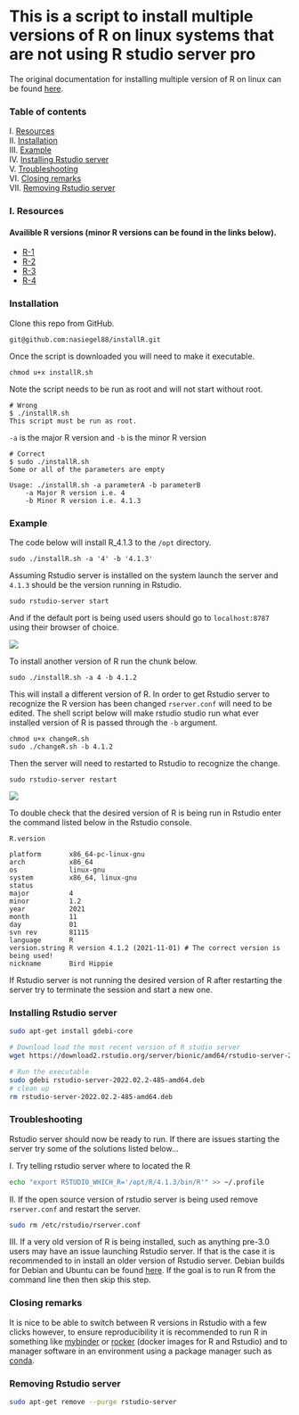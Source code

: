 # This is a script to install multiple versions of R on linux systems that are not using R studio server pro

The original documentation for installing multiple version of R on linux can be found [here](https://support.rstudio.com/hc/en-us/articles/215488098-Installing-multiple-versions-of-R-on-Linux).

### Table of contents
I. [Resources](#Resources) \
II. [Installation](#Installation) \
III. [Example](#Example) \
IV. [Installing Rstudio server](#Installing-Rstudio-server) \
V. [Troubleshooting](#Troubleshooting) \
VI. [Closing remarks](#Closing-remarks) \
VII. [Removing Rstudio server](#Removing-Rstudio-server)

### I. Resources
#### Availible R versions (minor R versions can be found in the links below).
 - [R-1](https://cran.r-project.org/src/base/R-1/)
 - [R-2](https://cran.r-project.org/src/base/R-2/)
 - [R-3](https://cran.r-project.org/src/base/R-3/)
 - [R-4](https://cran.r-project.org/src/base/R-4/)

### Installation

Clone this repo from GitHub.

```bash=
git@github.com:nasiegel88/installR.git
```

Once the script is downloaded you will need to make it executable.
```bash=
chmod u+x installR.sh
```
Note the script needs to be run as root and will not start without root.
```bash=
# Wrong
$ ./installR.sh 
This script must be run as root.
```

`-a` is the major R version and `-b` is the minor R version
```bash=
# Correct
$ sudo ./installR.sh 
Some or all of the parameters are empty

Usage: ./installR.sh -a parameterA -b parameterB
	-a Major R version i.e. 4
	-b Minor R version i.e. 4.1.3
```

### Example

The code below will install R_4.1.3 to the `/opt` directory.
```bash=
sudo ./installR.sh -a '4' -b '4.1.3'
```

Assuming Rstudio server is installed on the system launch the server and `4.1.3` should be the version running in Rstudio.

```bash=
sudo rstudio-server start
```

And if the default port is being used users should go to `localhost:8787` using their browser of choice.

![](https://i.imgur.com/6xK96YP.png)

To install another version of R run the chunk below.
```bash=
sudo ./installR.sh -a 4 -b 4.1.2
```
This will install a different version of R. In order to get Rstudio server to recognize the R version has been changed `rserver.conf` will need to be edited. The shell script below will make rstudio studio run what ever installed version of R is passed through the `-b` argument.
```bash=
chmod u+x changeR.sh
sudo ./changeR.sh -b 4.1.2
```
Then the server will need to restarted to Rstudio to recognize the change.
```bash=
sudo rstudio-server restart
```

![](https://i.imgur.com/aoHfOxp.png)

To double check that the desired version of R is being run in Rstudio enter the command listed below in the Rstudio console.
```r=
R.version

platform       x86_64-pc-linux-gnu         
arch           x86_64                      
os             linux-gnu                   
system         x86_64, linux-gnu           
status                                     
major          4                           
minor          1.2                         
year           2021                        
month          11                          
day            01                          
svn rev        81115                       
language       R                           
version.string R version 4.1.2 (2021-11-01) # The correct version is being used!
nickname       Bird Hippie
```

If Rstudio server is not running the desired version of R after restarting the server try to terminate the session and start a new one.

### Installing Rstudio server

```bash
sudo apt-get install gdebi-core
```

```bash
# Download load the most recent version of R studio server
wget https://download2.rstudio.org/server/bionic/amd64/rstudio-server-2022.02.2-485-amd64.deb
```

```bash
# Run the executable
sudo gdebi rstudio-server-2022.02.2-485-amd64.deb
# clean up
rm rstudio-server-2022.02.2-485-amd64.deb 
```

### Troubleshooting

Rstudio server should now be ready to run. If there are issues starting the server try some of the solutions listed below... 

I. Try telling rstudio server where to located the R
```bash
echo "export RSTUDIO_WHICH_R='/opt/R/4.1.3/bin/R'" >> ~/.profile 
```

II. If the open source version of rstudio server is being used remove `rserver.conf` and restart the server.
```bash
sudo rm /etc/rstudio/rserver.conf
```

III. If a very old version of R is being installed, such as anything pre-3.0 users may have an issue launching Rstudio server. If that is the case it is recommended to in install an older version of Rstudio server. Debian builds for Debian and Ubuntu can be found [here](https://dailies.rstudio.com/rstudio/prairie-trillium/server/debian9/). If the goal is to run R from the command line then then skip this step.

### Closing remarks

It is nice to be able to switch between R versions in Rstudio with a few clicks however, to ensure reproducibility it is recommended to run R in something like [mybinder](https://the-turing-way.netlify.app/communication/binder/zero-to-binder.html) or [rocker](https://github.com/rocker-org/rocker) (docker images for R and Rstudio) and to manager software in an environment using a package manager such as [conda](https://docs.conda.io/projects/conda/en/latest/user-guide/getting-started.html).

### Removing Rstudio server

```bash
sudo apt-get remove --purge rstudio-server
```
